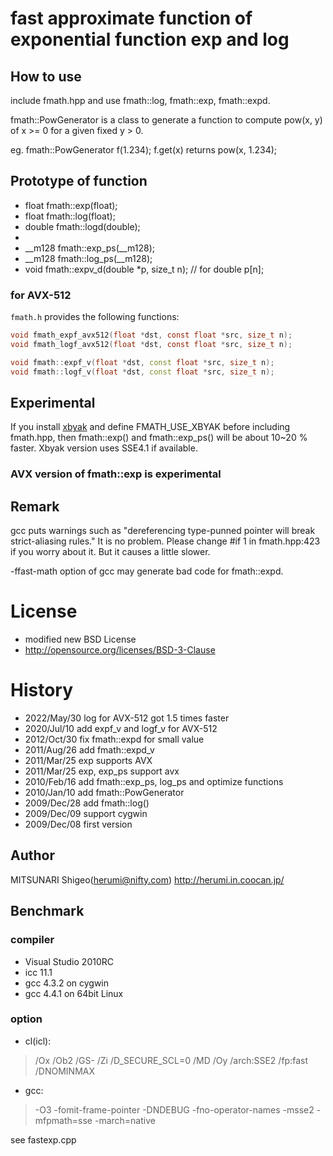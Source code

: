 
# fast approximate function of exponential function exp and log

## How to use

include fmath.hpp and use fmath::log, fmath::exp, fmath::expd.

fmath::PowGenerator is a class to generate a function to compute pow(x, y)
of x >= 0 for a given fixed y > 0.

eg.
fmath::PowGenerator f(1.234);
f.get(x) returns pow(x, 1.234);

## Prototype of function

* float fmath::exp(float);
* float fmath::log(float);
* double fmath::logd(double);
*
* __m128 fmath::exp_ps(__m128);
* __m128 fmath::log_ps(__m128);
* void fmath::expv_d(double *p, size_t n); // for double p[n];


### for AVX-512

`fmath.h` provides the following functions:

```c
void fmath_expf_avx512(float *dst, const float *src, size_t n);
void fmath_logf_avx512(float *dst, const float *src, size_t n);
```

```cpp
void fmath::expf_v(float *dst, const float *src, size_t n);
void fmath::logf_v(float *dst, const float *src, size_t n);
```

## Experimental

If you install [xbyak](https://github.com/herumi/xbyak/)
and define FMATH_USE_XBYAK before including fmath.hpp,
then fmath::exp() and fmath::exp_ps() will be about 10~20 % faster.
Xbyak version uses SSE4.1 if available.

### AVX version of fmath::exp is experimental

## Remark

gcc puts warnings such as "dereferencing type-punned pointer will break strict-aliasing rules."
It is no problem.
Please change #if 1 in fmath.hpp:423 if you worry about it. But it causes a little slower.

-ffast-math option of gcc may generate bad code for fmath::expd.

# License

- modified new BSD License
- http://opensource.org/licenses/BSD-3-Clause

# History

* 2022/May/30 log for AVX-512 got 1.5 times faster
* 2020/Jul/10 add expf_v and logf_v for AVX-512
* 2012/Oct/30 fix fmath::expd for small value
* 2011/Aug/26 add fmath::expd_v
* 2011/Mar/25 exp supports AVX
* 2011/Mar/25 exp, exp_ps support avx
* 2010/Feb/16 add fmath::exp_ps, log_ps and optimize functions
* 2010/Jan/10 add fmath::PowGenerator
* 2009/Dec/28 add fmath::log()
* 2009/Dec/09 support cygwin
* 2009/Dec/08 first version

Author
-----------

MITSUNARI Shigeo(herumi@nifty.com)
http://herumi.in.coocan.jp/


Benchmark
-----------
### compiler
* Visual Studio 2010RC
* icc 11.1
* gcc 4.3.2 on cygwin
* gcc 4.4.1 on 64bit Linux

### option

* cl(icl):
>    /Ox /Ob2 /GS- /Zi /D_SECURE_SCL=0 /MD /Oy /arch:SSE2 /fp:fast /DNOMINMAX

* gcc:
> -O3 -fomit-frame-pointer -DNDEBUG -fno-operator-names -msse2 -mfpmath=sse -march=native

see fastexp.cpp

